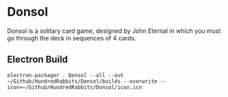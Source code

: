 # Donsol

Donsol is a solitary card game, designed by John Eternal in which you must go through the deck in sequences of 4 cards.

## Electron Build

```electron-packager . Donsol --all --out ~/Github/HundredRabbits/Donsol/builds --overwrite --icon=~/Github/HundredRabbits/Donsol/icon.icn```